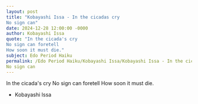 ```yaml
---
layout: post
title: "Kobayashi Issa - In the cicadas cry
No sign can"
date: 2024-12-28 12:00:00 -0000
author: Kobayashi Issa
quote: "In the cicada's cry
No sign can foretell
How soon it must die."
subject: Edo Period Haiku
permalink: /Edo Period Haiku/Kobayashi Issa/Kobayashi Issa - In the cicadas cry
No sign can
---
```


In the cicada's cry
No sign can foretell
How soon it must die.

- Kobayashi Issa
